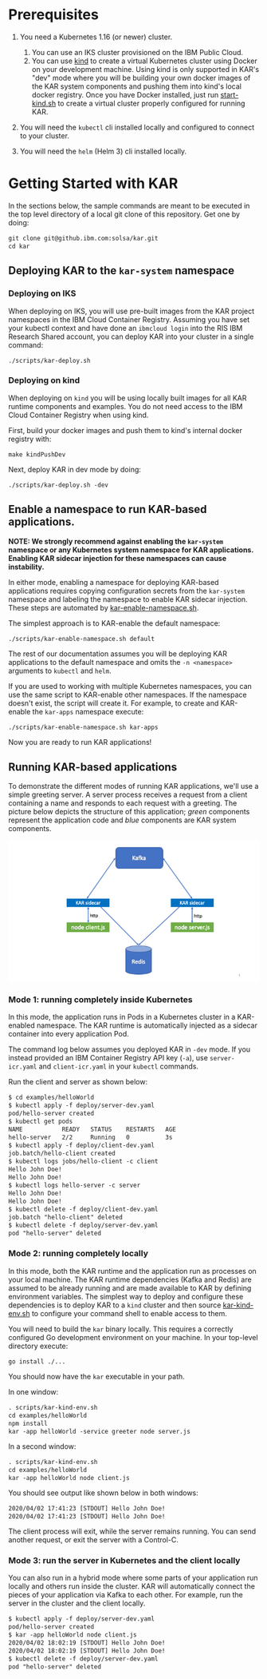 # Prerequisites

1. You need a Kubernetes 1.16 (or newer) cluster.
    1. You can use an IKS cluster provisioned on the IBM Public Cloud.
    2. You can use [kind](https://kind.sigs.k8s.io/) to create a virtual
       Kubernetes cluster using Docker on your development machine.
       Using kind is only supported in KAR's "dev" mode where you will
       be building your own docker images of the KAR system components
       and pushing them into kind's local docker registry.
       Once you have Docker installed, just run
       [start-kind.sh](../scripts/start-kind.sh) to create a virtual
       cluster properly configured for running KAR.

2. You will need the `kubectl` cli installed locally and configured to
   connect to your cluster.

3. You will need the `helm` (Helm 3) cli installed locally.

# Getting Started with KAR

In the sections below, the sample commands are meant to be executed in
the top level directory of a local git clone of this repository. Get
one by doing:
```script
git clone git@github.ibm.com:solsa/kar.git
cd kar
```

## Deploying KAR to the `kar-system` namespace

### Deploying on IKS

When deploying on IKS, you will use pre-built images from the KAR
project namespaces in the IBM Cloud Container Registry.
Assuming you have set your kubectl context and have done an
`ibmcloud login` into the RIS IBM Research Shared account, you
can deploy KAR into your cluster in a single command:
```script
./scripts/kar-deploy.sh
```

### Deploying on kind

When deploying on `kind` you will be using locally built images
for all KAR runtime components and examples. You do not need
access to the IBM Cloud Container Registry when using kind.

First, build your docker images and push them to kind's internal
docker registry with:
```shell
make kindPushDev
```
Next, deploy KAR in dev mode by doing:
```shell
./scripts/kar-deploy.sh -dev
```

## Enable a namespace to run KAR-based applications.

**NOTE: We strongly recommend against enabling the `kar-system` namespace
  or any Kubernetes system namespace for KAR applications. Enabling
  KAR sidecar injection for these namespaces can cause instability.**

In either mode, enabling a namespace for deploying KAR-based applications requires
copying configuration secrets from the `kar-system` namespace and
labeling the namespace to enable KAR sidecar injection.  These steps
are automated by
[kar-enable-namespace.sh](../scripts/kar-enable-namespace.sh).

The simplest approach is to KAR-enable the default namespace:
```shell
./scripts/kar-enable-namespace.sh default
```
The rest of our documentation assumes you will be deploying KAR
applications to the default namespace and omits the `-n <namespace>`
arguments to `kubectl` and `helm`.

If you are used to working with multiple Kubernetes namespaces,
you can use the same script to KAR-enable other namespaces.
If the namespace doesn't exist, the script will create it.
For example, to create and KAR-enable the `kar-apps` namespace execute:
```shell
./scripts/kar-enable-namespace.sh kar-apps
```

Now you are ready to run KAR applications!

## Running KAR-based applications

To demonstrate the different modes of running KAR applications, we'll
use a simple greeting server.  A server process receives a request
from a client containing a name and responds to each request with a
greeting. The picture below depicts the structure of this application;
_green_ components represent the application code and _blue_ components
are KAR system components.

![Greeting server](images/example-hello-world.png)

### Mode 1: running completely inside Kubernetes

In this mode, the application runs in Pods in a Kubernetes cluster in
a KAR-enabled namespace.  The KAR runtime is automatically injected as
a sidecar container into every application Pod.

The command log below assumes you deployed KAR in `-dev` mode.  If you
instead provided an IBM Container Registry API key (`-a`), use
`server-icr.yaml` and `client-icr.yaml` in your `kubectl` commands.

Run the client and server as shown below:
```shell
$ cd examples/helloWorld
$ kubectl apply -f deploy/server-dev.yaml
pod/hello-server created
$ kubectl get pods
NAME           READY   STATUS    RESTARTS   AGE
hello-server   2/2     Running   0          3s
$ kubectl apply -f deploy/client-dev.yaml
job.batch/hello-client created
$ kubectl logs jobs/hello-client -c client
Hello John Doe!
Hello John Doe!
$ kubectl logs hello-server -c server
Hello John Doe!
Hello John Doe!
$ kubectl delete -f deploy/client-dev.yaml
job.batch "hello-client" deleted
$ kubectl delete -f deploy/server-dev.yaml
pod "hello-server" deleted
```

### Mode 2: running completely locally

In this mode, both the KAR runtime and the application run
as processes on your local machine.  The KAR runtime dependencies
(Kafka and Redis) are assumed to be already running and are made
available to KAR by defining environment variables.  The simplest way
to deploy and configure these dependencies is to deploy KAR to a
`kind` cluster and then source
[kar-kind-env.sh](../scripts/kar-kind-env.sh) to configure your
command shell to enable access to them.

You will need to build the `kar` binary locally.  This requires a
correctly configured Go development environment on your machine. In
your top-level directory execute:
```shell
go install ./...
```
You should now have the `kar` executable in your path.

In one window:
```shell
. scripts/kar-kind-env.sh
cd examples/helloWorld
npm install
kar -app helloWorld -service greeter node server.js
```

In a second window:
```shell
. scripts/kar-kind-env.sh
cd examples/helloWorld
kar -app helloWorld node client.js
```

You should see output like shown below in both windows:
```
2020/04/02 17:41:23 [STDOUT] Hello John Doe!
2020/04/02 17:41:23 [STDOUT] Hello John Doe!
```
The client process will exit, while the server remains running. You
can send another request, or exit the server with a Control-C.

### Mode 3: run the server in Kubernetes and the client locally

You can also run in a hybrid mode where some parts of your application
run locally and others run inside the cluster.  KAR will automatically
connect the pieces of your application via Kafka to each other.
For example, run the server in the cluster and the client locally.

```shell
$ kubectl apply -f deploy/server-dev.yaml
pod/hello-server created
$ kar -app helloWorld node client.js
2020/04/02 18:02:19 [STDOUT] Hello John Doe!
2020/04/02 18:02:19 [STDOUT] Hello John Doe!
$ kubectl delete -f deploy/server-dev.yaml
pod "hello-server" deleted
```
